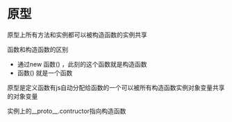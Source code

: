 # 原型
原型上所有方法和实例都可以被构造函数的实例共享

函数和构造函数的区别
* 通过new 函数() ，此刻的这个函数就是构造函数
* 函数() 就是一个函数

原型是定义函数有js自动分配给函数的一个可以被所有构造函数实例对象变量共享的对象变量

实例上的__proto__.contructor指向构造函数

